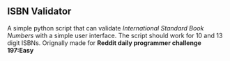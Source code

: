 ## ISBN Validator

A simple python script that can validate *International Standard Book Numbers* with a simple user interface.
The script should work for 10 and 13 digit ISBNs. 
Orignally made for **Reddit daily programmer challenge 197:Easy**
